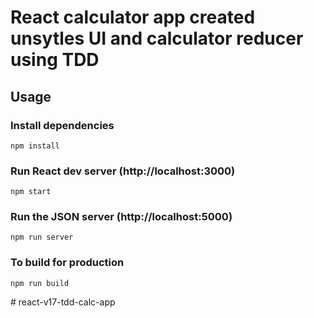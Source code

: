 # React calculator app created unsytles UI and calculator reducer using TDD

## Usage

### Install dependencies

```
npm install
```

### Run React dev server (http://localhost:3000)

```
npm start
```

### Run the JSON server (http://localhost:5000)

```
npm run server
```

### To build for production

```
npm run build
```
#   r e a c t - v 1 7 - t d d - c a l c - a p p 
 
 